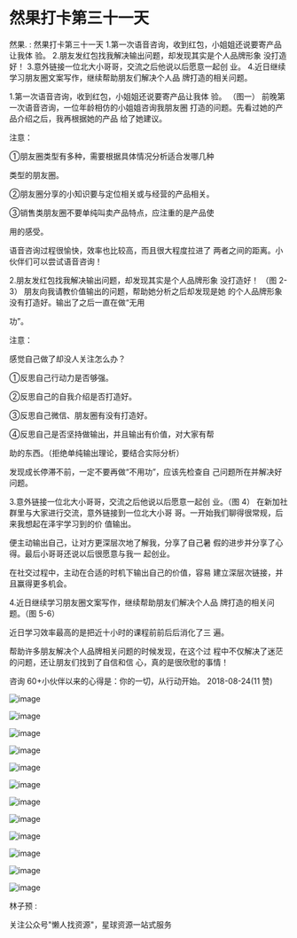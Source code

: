 # 然果打卡第三十一天

然果. : 然果打卡第三十一天 1.第一次语音咨询，收到红包，小姐姐还说要寄产品让我体 验。 2.朋友发红包找我解决输出问题，却发现其实是个人品牌形象 没打造好！ 3.意外链接一位北大小哥哥，交流之后他说以后愿意一起创 业。 4.近日继续学习朋友圈文案写作，继续帮助朋友们解决个人品 牌打造的相关问题。

1.第一次语音咨询，收到红包，小姐姐还说要寄产品让我体 验。 （图一） 前晚第一次语音咨询，一位年龄相仿的小姐姐咨询我朋友圈 打造的问题。先看过她的产品介绍之后，我再根据她的产品 给了她建议。

注意：

①朋友圈类型有多种，需要根据具体情况分析适合发哪几种

类型的朋友圈。

②朋友圈分享的小知识要与定位相关或与经营的产品相关。

③销售类朋友圈不要单纯叫卖产品特点，应注重的是产品使

用的感受。

语音咨询过程很愉快，效率也比较高，而且很大程度拉进了 两者之间的距离。小伙伴们可以尝试语音咨询！

2.朋友发红包找我解决输出问题，却发现其实是个人品牌形象 没打造好！ （图 2-3） 朋友向我请教价值输出的问题，帮助她分析之后却发现是她 的个人品牌形象没有打造好。输出了之后一直在做“无用

功”。

注意：

感觉自己做了却没人关注怎么办？

①反思自己行动力是否够强。

②反思自己的自我介绍是否打造好。

③反思自己微信、朋友圈有没有打造好。

④反思自己是否坚持做输出，并且输出有价值，对大家有帮

助的东西。（拒绝单纯输出理论，要结合实际分析）

发现成长停滞不前，一定不要再做“不用功”，应该先检查自 己问题所在并解决好问题。

3.意外链接一位北大小哥哥，交流之后他说以后愿意一起创 业。（图 4） 在新加社群里与大家进行交流，意外链接到一位北大小哥 哥。一开始我们聊得很常规，后来我想起在泽宇学习到的价 值输出。

便主动输出自己，让对方更深层次地了解我，分享了自己暑 假的进步并分享了心得。最后小哥哥还说以后很愿意与我一 起创业。

在社交过程中，主动在合适的时机下输出自己的价值，容易 建立深层次链接，并且赢得更多机会。

4.近日继续学习朋友圈文案写作，继续帮助朋友们解决个人品 牌打造的相关问题。（图 5-6）

近日学习效率最高的是把近十小时的课程前前后后消化了三 遍。

帮助许多朋友解决个人品牌相关问题的时候发现，在这个过 程中不仅解决了迷茫的问题，还让朋友们找到了自信和信 心，真的是很欣慰的事情！

咨询 60+小伙伴以来的心得是：你的一切，从行动开始。 2018-08-24(11 赞)

![image](img/Image_501.png)

![image](img/Image_502.png)

![image](img/Image_503.png)

![image](img/Image_504.png)

![image](img/Image_505.png)

![image](img/Image_506.png)

![image](img/Image_507.png)

![image](img/Image_508.png)

![image](img/Image_509.png)

![image](img/Image_510.png)

![image](img/Image_511.png)

![image](img/Image_512.png)

林子预 :

关注公众号"懒人找资源"，星球资源一站式服务